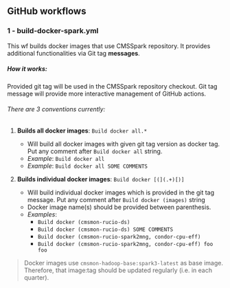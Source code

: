 ## GitHub workflows

### 1 - build-docker-spark.yml

This wf builds docker images that use CMSSpark repository. It provides additional functionalities via Git tag **messages**.

##### How it works:

Provided git tag will be used in the CMSSpark repository checkout. Git tag message will provide more interactive
management of GitHub actions.

###### There are 3 conventions currently:

1. **Builds all docker images**: `Build docker all.*`
    - Will build all docker images with given git tag version as docker tag. Put any comment after `Build docker all` string.  
    - _Example_: `Build docker all`
    - _Example_: `Build docker all SOME COMMENTS`

2. **Builds individual docker images**: `Build docker [(](.+)[)]`
    - Will build individual docker images which is provided in the git tag message. Put any comment after `Build docker (images)` string
    - Docker image name(s) should be provided between parenthesis. 
    - _Examples_:
        - `Build docker (cmsmon-rucio-ds)`
        - `Build docker (cmsmon-rucio-ds) SOME COMMENTS`
        - `Build docker (cmsmon-rucio-spark2mng, condor-cpu-eff)`
        - `Build docker (cmsmon-rucio-spark2mng, condor-cpu-eff) foo foo`


> Docker images use `cmsmon-hadoop-base:spark3-latest` as base image. Therefore, that image:tag should be updated regularly (i.e. in each quarter).
